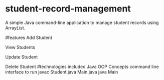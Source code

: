# student-record-management
A simple Java command-line application to manage student records using ArrayList.

#features
 Add Student
 
 View Students
 
 Update Student
 
 Delete Student
 #technologies included
 Java
 OOP Concepts
 command line interface
 to run
 javac Student.java Main.java
java Main
